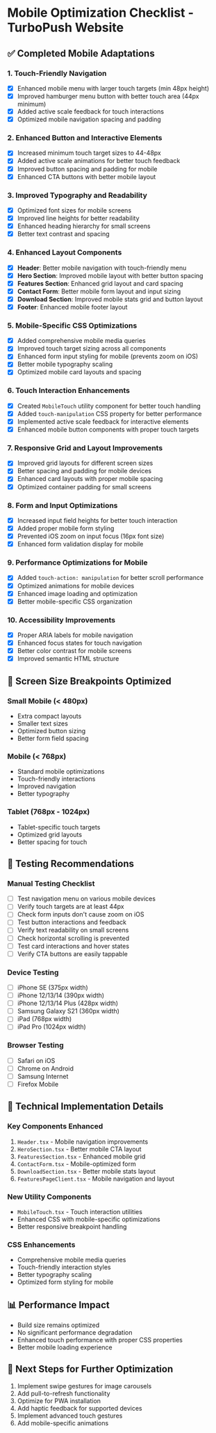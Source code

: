 # Mobile Optimization Checklist - TurboPush Website

## ✅ Completed Mobile Adaptations

### 1. Touch-Friendly Navigation
- [x] Enhanced mobile menu with larger touch targets (min 48px height)
- [x] Improved hamburger menu button with better touch area (44px minimum)
- [x] Added active scale feedback for touch interactions
- [x] Optimized mobile navigation spacing and padding

### 2. Enhanced Button and Interactive Elements
- [x] Increased minimum touch target sizes to 44-48px
- [x] Added active scale animations for better touch feedback
- [x] Improved button spacing and padding for mobile
- [x] Enhanced CTA buttons with better mobile layout

### 3. Improved Typography and Readability
- [x] Optimized font sizes for mobile screens
- [x] Improved line heights for better readability
- [x] Enhanced heading hierarchy for small screens
- [x] Better text contrast and spacing

### 4. Enhanced Layout Components
- [x] **Header**: Better mobile navigation with touch-friendly menu
- [x] **Hero Section**: Improved mobile layout with better button spacing
- [x] **Features Section**: Enhanced grid layout and card spacing
- [x] **Contact Form**: Better mobile form layout and input sizing
- [x] **Download Section**: Improved mobile stats grid and button layout
- [x] **Footer**: Enhanced mobile footer layout

### 5. Mobile-Specific CSS Optimizations
- [x] Added comprehensive mobile media queries
- [x] Improved touch target sizing across all components
- [x] Enhanced form input styling for mobile (prevents zoom on iOS)
- [x] Better mobile typography scaling
- [x] Optimized mobile card layouts and spacing

### 6. Touch Interaction Enhancements
- [x] Created `MobileTouch` utility component for better touch handling
- [x] Added `touch-manipulation` CSS property for better performance
- [x] Implemented active scale feedback for interactive elements
- [x] Enhanced mobile button components with proper touch targets

### 7. Responsive Grid and Layout Improvements
- [x] Improved grid layouts for different screen sizes
- [x] Better spacing and padding for mobile devices
- [x] Enhanced card layouts with proper mobile spacing
- [x] Optimized container padding for small screens

### 8. Form and Input Optimizations
- [x] Increased input field heights for better touch interaction
- [x] Added proper mobile form styling
- [x] Prevented iOS zoom on input focus (16px font size)
- [x] Enhanced form validation display for mobile

### 9. Performance Optimizations for Mobile
- [x] Added `touch-action: manipulation` for better scroll performance
- [x] Optimized animations for mobile devices
- [x] Enhanced image loading and optimization
- [x] Better mobile-specific CSS organization

### 10. Accessibility Improvements
- [x] Proper ARIA labels for mobile navigation
- [x] Enhanced focus states for touch navigation
- [x] Better color contrast for mobile screens
- [x] Improved semantic HTML structure

## 📱 Screen Size Breakpoints Optimized

### Small Mobile (< 480px)
- Extra compact layouts
- Smaller text sizes
- Optimized button sizing
- Better form field spacing

### Mobile (< 768px)
- Standard mobile optimizations
- Touch-friendly interactions
- Improved navigation
- Better typography

### Tablet (768px - 1024px)
- Tablet-specific touch targets
- Optimized grid layouts
- Better spacing for touch

## 🧪 Testing Recommendations

### Manual Testing Checklist
- [ ] Test navigation menu on various mobile devices
- [ ] Verify touch targets are at least 44px
- [ ] Check form inputs don't cause zoom on iOS
- [ ] Test button interactions and feedback
- [ ] Verify text readability on small screens
- [ ] Check horizontal scrolling is prevented
- [ ] Test card interactions and hover states
- [ ] Verify CTA buttons are easily tappable

### Device Testing
- [ ] iPhone SE (375px width)
- [ ] iPhone 12/13/14 (390px width)
- [ ] iPhone 12/13/14 Plus (428px width)
- [ ] Samsung Galaxy S21 (360px width)
- [ ] iPad (768px width)
- [ ] iPad Pro (1024px width)

### Browser Testing
- [ ] Safari on iOS
- [ ] Chrome on Android
- [ ] Samsung Internet
- [ ] Firefox Mobile

## 🔧 Technical Implementation Details

### Key Components Enhanced
1. `Header.tsx` - Mobile navigation improvements
2. `HeroSection.tsx` - Better mobile CTA layout
3. `FeaturesSection.tsx` - Enhanced mobile grid
4. `ContactForm.tsx` - Mobile-optimized form
5. `DownloadSection.tsx` - Better mobile stats layout
6. `FeaturesPageClient.tsx` - Mobile navigation and layout

### New Utility Components
- `MobileTouch.tsx` - Touch interaction utilities
- Enhanced CSS with mobile-specific optimizations
- Better responsive breakpoint handling

### CSS Enhancements
- Comprehensive mobile media queries
- Touch-friendly interaction styles
- Better typography scaling
- Optimized form styling for mobile

## 📊 Performance Impact
- Build size remains optimized
- No significant performance degradation
- Enhanced touch performance with proper CSS properties
- Better mobile loading experience

## 🚀 Next Steps for Further Optimization
1. Implement swipe gestures for image carousels
2. Add pull-to-refresh functionality
3. Optimize for PWA installation
4. Add haptic feedback for supported devices
5. Implement advanced touch gestures
6. Add mobile-specific animations